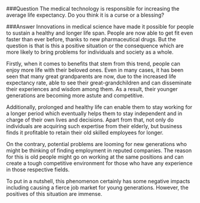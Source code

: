 ###Question
The medical technology is responsible for increasing the average life expectancy. Do you think it is a curse or a blessing?

###Answer
Innovations in medical science have made it possible for people to sustain a healthy and longer life span. People are now able to get fit even faster than ever before, thanks to new pharmaceutical drugs. But the question is that is this a positive situation or the consequence which are more likely to bring problems for individuals and society as a whole.

Firstly, when it comes to benefits that stem from this trend, people can enjoy more life with their beloved ones. Even in many cases, it has been seen that many great grandparents are now, due to the increased life expectancy rate, able to see their great-grandchildren and can disseminate their experiences and wisdom among them. As a result, their younger generations are becoming more astute and competitive.

Additionally, prolonged and healthy life can enable them to stay working for a longer period which eventually helps them to stay independent and in charge of their own lives and decisions. Apart from that, not only do individuals are acquiring such expertise from their elderly, but business finds it profitable to retain their old skilled employees for longer.

On the contrary, potential problems are looming for new generations who might be thinking of finding employment in reputed companies. The reason for this is old people might go on working at the same positions and can create a tough competitive environment for those who have any experience in those respective fields.

To put in a nutshell, this phenomenon certainly has some negative impacts including causing a fierce job market for young generations. However, the positives of this situation are immense.